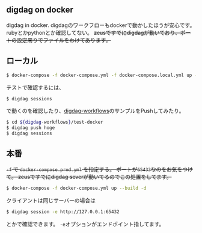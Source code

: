 digdag on docker
-------------------------------

digdag in docker.
digdagのワークフローもdockerで動かしたほうが安心です。rubyとかpythonとか確認してない。
~~zeusですでにdigdagが動いており、ポートの設定周りでファイルをわけてあります。~~


## ローカル

```bash
$ docker-compose -f docker-compose.yml -f docker-compose.local.yml up --build
```

テストで確認するには、

```bash 
$ digdag sessions
```

で動くのを確認したり、[digdag-workflows](https://github.com/Growth-Hack-Studio/digdag-workflows)のサンプルをPushしてみたり。

```bash
$ cd ${digdag-workflows}/test-docker
$ digdag push hoge 
$ digdag sessions
```

## 本番

~~`-f` で `docker-compose.prod.yml` を指定する。 ポートが`65433`なのをお気をつけて。
zeusですでにdigdag severが動いてるのでこの処置をしてます。~~

```bash
$ docker-compose -f docker-compose.yml up --build -d 
```

クライアントは同じサーバーの場合は

```bash
$ digdag session -e http://127.0.0.1:65432
```

とかで確認できます。 `-e`オプションがエンドポイント指してます。
